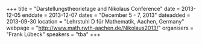 +++
title = "Darstellungstheorietage and Nikolaus Conference"
date = 2013-12-05
enddate = 2013-12-07
dates = "December 5 - 7, 2013"
dateadded = 2013-09-30
location = "Lehrstuhl D für Mathematik, Aachen, Germany"
webpage = "http://www.math.rwth-aachen.de/Nikolaus2013/"
organisers = "Frank Lübeck"
speakers = "tba"
+++
